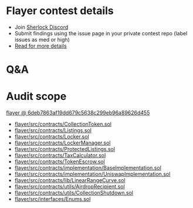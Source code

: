 
# Flayer contest details

- Join [Sherlock Discord](https://discord.gg/MABEWyASkp)
- Submit findings using the issue page in your private contest repo (label issues as med or high)
- [Read for more details](https://docs.sherlock.xyz/audits/watsons)

# Q&A

# Audit scope


[flayer @ 6deb7863af19dd679c5638c299eb96a89626d455](https://github.com/flayerlabs/flayer/tree/6deb7863af19dd679c5638c299eb96a89626d455)
- [flayer/src/contracts/CollectionToken.sol](flayer/src/contracts/CollectionToken.sol)
- [flayer/src/contracts/Listings.sol](flayer/src/contracts/Listings.sol)
- [flayer/src/contracts/Locker.sol](flayer/src/contracts/Locker.sol)
- [flayer/src/contracts/LockerManager.sol](flayer/src/contracts/LockerManager.sol)
- [flayer/src/contracts/ProtectedListings.sol](flayer/src/contracts/ProtectedListings.sol)
- [flayer/src/contracts/TaxCalculator.sol](flayer/src/contracts/TaxCalculator.sol)
- [flayer/src/contracts/TokenEscrow.sol](flayer/src/contracts/TokenEscrow.sol)
- [flayer/src/contracts/implementation/BaseImplementation.sol](flayer/src/contracts/implementation/BaseImplementation.sol)
- [flayer/src/contracts/implementation/UniswapImplementation.sol](flayer/src/contracts/implementation/UniswapImplementation.sol)
- [flayer/src/contracts/lib/LinearRangeCurve.sol](flayer/src/contracts/lib/LinearRangeCurve.sol)
- [flayer/src/contracts/utils/AirdropRecipient.sol](flayer/src/contracts/utils/AirdropRecipient.sol)
- [flayer/src/contracts/utils/CollectionShutdown.sol](flayer/src/contracts/utils/CollectionShutdown.sol)
- [flayer/src/interfaces/Enums.sol](flayer/src/interfaces/Enums.sol)

